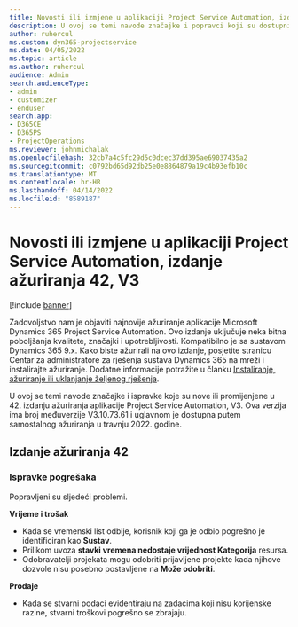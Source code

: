 ```yaml
---
title: Novosti ili izmjene u aplikaciji Project Service Automation, izdanje ažuriranja 42, V3
description: U ovoj se temi navode značajke i popravci koji su dostupni u ažuriranom izdanju 42, V3, sustava Microsoft Dynamics 365 Project Service Automation.
author: ruhercul
ms.custom: dyn365-projectservice
ms.date: 04/05/2022
ms.topic: article
ms.author: ruhercul
audience: Admin
search.audienceType:
- admin
- customizer
- enduser
search.app:
- D365CE
- D365PS
- ProjectOperations
ms.reviewer: johnmichalak
ms.openlocfilehash: 32cb7a4c5fc29d5c0dcec37dd395ae69037435a2
ms.sourcegitcommit: c0792bd65d92db25e0e8864879a19c4b93efb10c
ms.translationtype: MT
ms.contentlocale: hr-HR
ms.lasthandoff: 04/14/2022
ms.locfileid: "8589187"
---
```

# <a name="whats-new-or-changed-in-project-service-automation-update-release-42-v3"></a>Novosti ili izmjene u aplikaciji Project Service Automation, izdanje ažuriranja 42, V3

[!include [banner](../includes/psa-now-project-operations.md)]

Zadovoljstvo nam je objaviti najnovije ažuriranje aplikacije Microsoft Dynamics 365 Project Service Automation. Ovo izdanje uključuje neka bitna poboljšanja kvalitete, značajki i upotrebljivosti. Kompatibilno je sa sustavom Dynamics 365 9.x. Kako biste ažurirali na ovo izdanje, posjetite stranicu Centar za administratore za rješenja sustava Dynamics 365 na mreži i instalirajte ažuriranje. Dodatne informacije potražite u članku [Instaliranje, ažuriranje ili uklanjanje željenog rješenja](/power-platform/admin/install-remove-preferred-solution).

U ovoj se temi navode značajke i ispravke koje su nove ili promijenjene u 42. izdanju ažuriranja aplikacije Project Service Automation, V3. Ova verzija ima broj međuverzije V3.10.73.61 i uglavnom je dostupna putem samostalnog ažuriranja u travnju 2022. godine.

## <a name="update-release-42"></a>Izdanje ažuriranja 42

### <a name="bug-fixes"></a>Ispravke pogrešaka

Popravljeni su sljedeći problemi.

**Vrijeme i trošak**

- Kada se vremenski list odbije, korisnik koji ga je odbio pogrešno je identificiran kao **Sustav**.
- Prilikom uvoza **stavki vremena nedostaje vrijednost Kategorija** resursa.
- Odobravatelji projekata mogu odobriti prijavljene projekte kada njihove dozvole nisu posebno postavljene na **Može odobriti**.

**Prodaje**

- Kada se stvarni podaci evidentiraju na zadacima koji nisu korijenske razine, stvarni troškovi pogrešno se zbrajaju.
